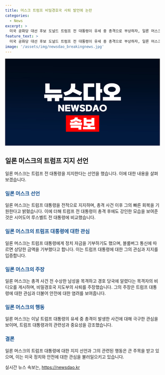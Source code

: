 ```yaml
---
title: 머스크 트럼프 비밀경호국 사퇴 발언에 논란
categories:
  - News
excerpt: >
  미국 공화당 대선 후보 도널드 트럼프 전 대통령이 유세 중 총격으로 부상하자, 일론 머스크 테슬라 CEO가 지지를 밝히고, 총을 들고 지붕을 오른 수상한 남성을 경호 당국에 알렸다는 주장이 나오고 있다. 이에 머스크는 트럼프를 강인한 후보로 손꼽아 미국에는 시어도어 루스벨트 이후 그랬던 후보가 없다고 밝혀 눈길을 끌고 있다.
feature_text: >
  미국 공화당 대선 후보 도널드 트럼프 전 대통령이 유세 중 총격으로 부상하자, 일론 머스크 테슬라 CEO가 지지를 밝히고, 총을 들고 지붕을 오른 수상한 남성을 경호 당국에 알렸다는 주장이 나오고 있다. 이에 머스크는 트럼프를 강인한 후보로 손꼽아 미국에는 시어도어 루스벨트 이후 그랬던 후보가 없다고 밝혀 눈길을 끌고 있다.
image: '/assets/img/newsdao_breakingnews.jpg'
---
```


<p><img src="/assets/img/newsdao_breakingnews.jpg" alt="koreaapp 속보" /></p>

<h2 data-ke-size="size26">일론 머스크의 트럼프 지지 선언</h2>

<p data-ke-size="size16">일론 머스크는 트럼프 전 대통령을 지지한다는 선언을 했습니다. 이에 대한 내용을 살펴보겠습니다.</p>

<h3><b><span style="color: #1a5490;">일론 머스크 선언</span></b></h3>

<p data-ke-size="size16">일론 머스크는 트럼프 대통령을 전적으로 지지하며, 총격 사건 이후 그의 빠른 회복을 기원한다고 밝혔습니다. 이에 더해 트럼프 전 대통령이 총격 후에도 강인한 모습을 보여준 것은 시어도어 루스벨트 전 대통령에 비교했습니다.</p>

<h3><b><span style="color: #1a5490;">일론 머스크의 트럼프 대통령에 대한 관심</span></b></h3>

<p data-ke-size="size16">일론 머스크는 트럼프 대통령에게 정치 자금을 기부하기도 했으며, 블룸버그 통신에 따르면 상당한 금액을 기부했다고 합니다. 이는 트럼프 대통령에 대한 그의 관심과 지지를 입증합니다.</p>

<h3><b><span style="color: #1a5490;">일론 머스크의 주장</span></b></h3>

<p data-ke-size="size16">일론 머스크는 총격 사건 전 수상한 남성을 목격하고 경호 당국에 알렸다는 목격자의 비디오를 게시하며, 비밀경호국 지도부의 사퇴를 주장했습니다. 그의 주장은 트럼프 대통령에 대한 관심과 더불어 안전에 대한 염려를 보여줍니다.</p>

<h3><b><span style="color: #1a5490;">일론 머스크의 행동</span></b></h3>

<p data-ke-size="size16">일론 머스크는 이날 트럼프 대통령의 유세 중 총격이 발생한 사건에 대해 극구한 관심을 보이며, 트럼프 대통령과의 관련성과 중요성을 강조했습니다.</p>

<h3><b><span style="color: #1a5490;">결론</span></b></h3>

<p data-ke-size="size16">일론 머스크의 트럼프 대통령에 대한 지지 선언과 그의 관련된 행동은 큰 주목을 받고 있으며, 이는 미국 정치와 안전에 대한 관심을 불러일으키고 있습니다.</p>
실시간 뉴스 속보는, <a href="https://newsdao.kr" rel="dofollow">https://newsdao.kr</a>


